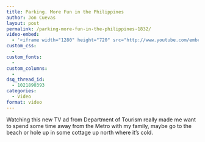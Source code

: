 ```yaml
---
title: Parking. More Fun in the Philippines
author: Jon Cuevas
layout: post
permalink: /parking-more-fun-in-the-philippines-1832/
video-embed:
  - '<iframe width="1280" height="720" src="http://www.youtube.com/embed/5YgQJBajMdg?wmode=transparent&amp;autohide=1&amp;egm=0&amp;hd=1&amp;iv_load_policy=3&amp;modestbranding=1&amp;rel=0&amp;showinfo=0&amp;showsearch=0&amp;theme=light" frameborder="0" allowfullscreen></iframe>'
custom_css:
  - 
custom_fonts:
  - 
custom_columns:
  - 
dsq_thread_id:
  - 1021890393
categories:
  - Video
format: video
---
```

Watching this new TV ad from Department of Tourism really made me want to spend some time away from the Metro with my family, maybe go to the beach or hole up in some cottage up north where it&#8217;s cold.